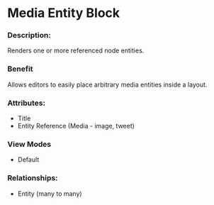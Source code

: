 # Media Entity Block

### Description:
Renders one or more referenced node entities.

### Benefit
Allows editors to easily place arbitrary media entities inside a layout.

### Attributes:

* Title
* Entity Reference (Media - image, tweet)

### View Modes

* Default

### Relationships:

* Entity (many to many)

